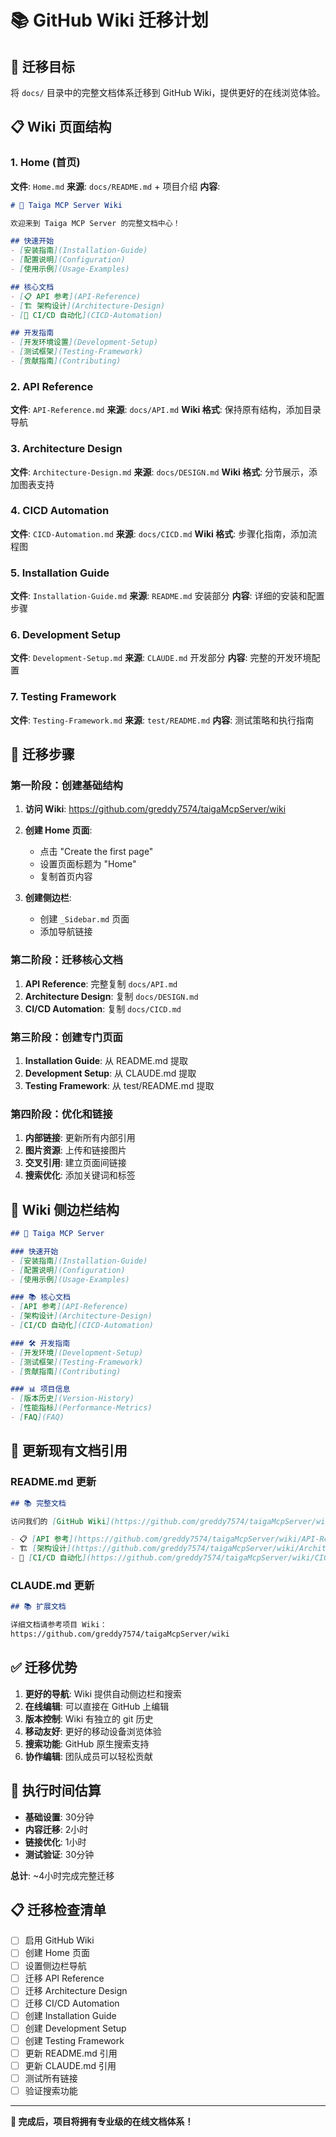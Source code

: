 # 📚 GitHub Wiki 迁移计划

## 🎯 迁移目标

将 `docs/` 目录中的完整文档体系迁移到 GitHub Wiki，提供更好的在线浏览体验。

## 📋 Wiki 页面结构

### 1. Home (首页)
**文件**: `Home.md`
**来源**: `docs/README.md` + 项目介绍
**内容**:
```markdown
# 🚀 Taiga MCP Server Wiki

欢迎来到 Taiga MCP Server 的完整文档中心！

## 快速开始
- [安装指南](Installation-Guide)
- [配置说明](Configuration)
- [使用示例](Usage-Examples)

## 核心文档
- [📋 API 参考](API-Reference)
- [🏗️ 架构设计](Architecture-Design)
- [🚀 CI/CD 自动化](CICD-Automation)

## 开发指南
- [开发环境设置](Development-Setup)
- [测试框架](Testing-Framework)
- [贡献指南](Contributing)
```

### 2. API Reference
**文件**: `API-Reference.md`
**来源**: `docs/API.md`
**Wiki 格式**: 保持原有结构，添加目录导航

### 3. Architecture Design  
**文件**: `Architecture-Design.md`
**来源**: `docs/DESIGN.md`
**Wiki 格式**: 分节展示，添加图表支持

### 4. CICD Automation
**文件**: `CICD-Automation.md`
**来源**: `docs/CICD.md`
**Wiki 格式**: 步骤化指南，添加流程图

### 5. Installation Guide
**文件**: `Installation-Guide.md`
**来源**: `README.md` 安装部分
**内容**: 详细的安装和配置步骤

### 6. Development Setup
**文件**: `Development-Setup.md`
**来源**: `CLAUDE.md` 开发部分
**内容**: 完整的开发环境配置

### 7. Testing Framework
**文件**: `Testing-Framework.md`
**来源**: `test/README.md`
**内容**: 测试策略和执行指南

## 🔧 迁移步骤

### 第一阶段：创建基础结构

1. **访问 Wiki**: https://github.com/greddy7574/taigaMcpServer/wiki

2. **创建 Home 页面**:
   - 点击 "Create the first page"
   - 设置页面标题为 "Home"
   - 复制首页内容

3. **创建侧边栏**:
   - 创建 `_Sidebar.md` 页面
   - 添加导航链接

### 第二阶段：迁移核心文档

1. **API Reference**: 完整复制 `docs/API.md`
2. **Architecture Design**: 复制 `docs/DESIGN.md`
3. **CI/CD Automation**: 复制 `docs/CICD.md`

### 第三阶段：创建专门页面

1. **Installation Guide**: 从 README.md 提取
2. **Development Setup**: 从 CLAUDE.md 提取  
3. **Testing Framework**: 从 test/README.md 提取

### 第四阶段：优化和链接

1. **内部链接**: 更新所有内部引用
2. **图片资源**: 上传和链接图片
3. **交叉引用**: 建立页面间链接
4. **搜索优化**: 添加关键词和标签

## 📝 Wiki 侧边栏结构

```markdown
## 🚀 Taiga MCP Server

### 快速开始
- [安装指南](Installation-Guide)
- [配置说明](Configuration)  
- [使用示例](Usage-Examples)

### 📚 核心文档
- [API 参考](API-Reference)
- [架构设计](Architecture-Design)
- [CI/CD 自动化](CICD-Automation)

### 🛠️ 开发指南
- [开发环境](Development-Setup)
- [测试框架](Testing-Framework)
- [贡献指南](Contributing)

### 📊 项目信息
- [版本历史](Version-History)
- [性能指标](Performance-Metrics)
- [FAQ](FAQ)
```

## 🔗 更新现有文档引用

### README.md 更新
```markdown
## 📚 完整文档

访问我们的 [GitHub Wiki](https://github.com/greddy7574/taigaMcpServer/wiki) 获取完整文档：

- 📋 [API 参考](https://github.com/greddy7574/taigaMcpServer/wiki/API-Reference)
- 🏗️ [架构设计](https://github.com/greddy7574/taigaMcpServer/wiki/Architecture-Design)  
- 🚀 [CI/CD 自动化](https://github.com/greddy7574/taigaMcpServer/wiki/CICD-Automation)
```

### CLAUDE.md 更新
```markdown
## 📚 扩展文档

详细文档请参考项目 Wiki：
https://github.com/greddy7574/taigaMcpServer/wiki
```

## ✅ 迁移优势

1. **更好的导航**: Wiki 提供自动侧边栏和搜索
2. **在线编辑**: 可以直接在 GitHub 上编辑
3. **版本控制**: Wiki 有独立的 git 历史
4. **移动友好**: 更好的移动设备浏览体验
5. **搜索功能**: GitHub 原生搜索支持
6. **协作编辑**: 团队成员可以轻松贡献

## 🎯 执行时间估算

- **基础设置**: 30分钟
- **内容迁移**: 2小时  
- **链接优化**: 1小时
- **测试验证**: 30分钟

**总计**: ~4小时完成完整迁移

## 📋 迁移检查清单

- [ ] 启用 GitHub Wiki
- [ ] 创建 Home 页面
- [ ] 设置侧边栏导航
- [ ] 迁移 API Reference  
- [ ] 迁移 Architecture Design
- [ ] 迁移 CI/CD Automation
- [ ] 创建 Installation Guide
- [ ] 创建 Development Setup
- [ ] 创建 Testing Framework
- [ ] 更新 README.md 引用
- [ ] 更新 CLAUDE.md 引用
- [ ] 测试所有链接
- [ ] 验证搜索功能

---

**🚀 完成后，项目将拥有专业级的在线文档体系！**